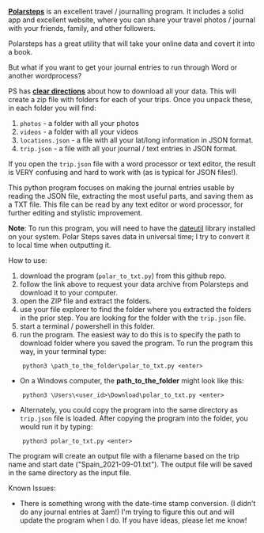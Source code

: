 __[Polarsteps](https://www.polarsteps.com)__ is an excellent travel / journalling program. It includes a solid app and excellent website, where you can share your travel photos / journal with your friends, family, and other followers.

Polarsteps has a great utility that will take your online data and covert it into a book.

But what if you want to get your journal entries to run through Word or another wordprocess?

PS has __[clear directions](https://support.polarsteps.com/article/124-how-can-i-export-a-copy-of-my-data)__ about how to download all your data. This will create a zip file with folders for each of your trips. Once you unpack these, in each folder you will find:
1. `photos` - a folder with all your photos
1. `videos` - a folder with all your videos
1. `locations.json` - a file with all your lat/long information in JSON format. 
1. `trip.json` - a file with all your journal / text entries in JSON format.

If you open the `trip.json` file with a word processor or text editor, the result is VERY confusing and hard to work with (as is typical for JSON files!).

This python program focuses on making the journal entries usable by reading the JSON file, extracting the most useful parts, and saving them as a TXT file. This file can be read by any text editor or word processor, for further editing and stylistic improvement.

**Note**: To run this program, you will need to have the [dateutil](https://github.com/dateutil/dateutil) library installed on your system. Polar Steps saves data in universal time; I try to convert it to local time when outputting it.

How to use:
1. download the program (`polar_to_txt.py`) from this github repo.
1. follow the link above to request your data archive from Polarsteps and download it to your computer.
1. open the ZIP file and extract the folders.
1. use your file explorer to find the folder where you extracted the folders in the prior step. You are looking for the folder with the `trip.json` file.
1. start a terminal / powershell in this folder.
1. run the program. The easiest way to do this is to specify the path to download folder where you saved the program. To run the program this way, in your terminal type:
```
    python3 \path_to_the_folder\polar_to_txt.py <enter>
```
* On a Windows computer, the **path_to_the_folder** might look like this:
```
    python3 \Users\<user_id>\Download\polar_to_txt.py <enter>
```
* Alternately, you could copy the program into the same directory as `trip.json` file is loaded. After copying the program into the folder, you would run it by typing:
```
    python3 polar_to_txt.py <enter>
```
The program will create an output file with a filename based on the trip name and start date ("Spain_2021-09-01.txt"). The output file will be saved in the same directory as the input file.

Known Issues:
* There is something wrong with the date-time stamp conversion. (I didn't do any journal entries at 3am!) I'm trying to figure this out and will update the program when I do. If you have ideas, please let me know!

